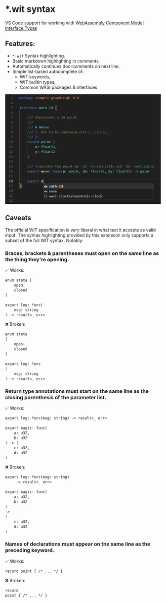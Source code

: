 # *.wit syntax

VS Code support for working with [WebAssembly Component Model Interface Types](https://github.com/WebAssembly/component-model/blob/main/design/mvp/WIT.md)

## Features:
- `*.wit` Syntax highlighting.
- Basic markdown highlighting in comments.
- Automatically continues doc-comments on next line.
- Simple list-based autocomplete of:
	- WIT keywords,
	- WIT builtin types,
	- Common WASI packages & interfaces

![demo screenshot](./screenshot.png)

## Caveats

The official WIT specification is _very_ liberal in what text it accepts as valid input. The syntax highlighting provided by this extension only supports a subset of the full WIT syntax. Notably:


### Braces, brackets & parentheses must open on the same line as the thing they're opening.
✅ Works:

```wit
enum state {
	open,
	closed
}

export log: func(
	msg: string
) -> result<_ err>
```

❌ Broken:
```wit
enum state
{
	open,
	closed
}

export log: func
(
	msg: string
) -> result<_ err>
```

### Return type annotations must start on the same line as the closing parenthesis of the parameter list.
✅ Works:

```wit
export log: func(msg: string) -> result<_ err>

export magic: func(
	a: u32,
	b: u32
) -> (
	c: u32,
	d: u32
)
```

❌ Broken:
```wit
export log: func(msg: string)
	 -> result<_ err>

export magic: func(
	a: u32,
	b: u32
)
->
(
	c: u32,
	d: u32
)
```

### Names of declarations must appear on the same line as the preceding keyword.
✅ Works:
```wit
record point { /* ... */ }
```

❌ Broken:
```wit
record
point { /* ... */ }
```
